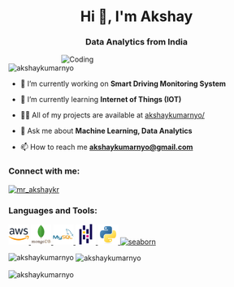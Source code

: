 <h1 align="center">Hi 👋, I'm Akshay</h1>
<h3 align="center">Data Analytics from India</h3>
<img align="right" alt="Coding" width="400" src="https://cdn.vectorstock.com/i/1000x1000/47/05/young-man-programmer-working-on-computer-with-code-vector-18324705.webp">
<p align="left"> <img src="https://komarev.com/ghpvc/?username=akshaykumarnyo&label=Profile%20views&color=0e75b6&style=flat" alt="akshaykumarnyo" /> </p>

- 🔭 I’m currently working on **Smart Driving Monitoring System**

- 🌱 I’m currently learning **Internet of Things (IOT)**

- 👨‍💻 All of my projects are available at [akshaykumarnyo/](akshaykumarnyo/)

- 💬 Ask me about **Machine Learning, Data Analytics**

- 📫 How to reach me **akshaykumarnyo@gmail.com**

<h3 align="left">Connect with me:</h3>
<p align="left">
<a href="https://instagram.com/mr_akshaykr" target="blank"><img align="center" src="https://raw.githubusercontent.com/rahuldkjain/github-profile-readme-generator/master/src/images/icons/Social/instagram.svg" alt="mr_akshaykr" height="30" width="40" /></a>
</p>

<h3 align="left">Languages and Tools:</h3>
<p align="left"> <a href="https://aws.amazon.com" target="_blank" rel="noreferrer"> <img src="https://raw.githubusercontent.com/devicons/devicon/master/icons/amazonwebservices/amazonwebservices-original-wordmark.svg" alt="aws" width="40" height="40"/> </a> <a href="https://www.mongodb.com/" target="_blank" rel="noreferrer"> <img src="https://raw.githubusercontent.com/devicons/devicon/master/icons/mongodb/mongodb-original-wordmark.svg" alt="mongodb" width="40" height="40"/> </a> <a href="https://www.mysql.com/" target="_blank" rel="noreferrer"> <img src="https://raw.githubusercontent.com/devicons/devicon/master/icons/mysql/mysql-original-wordmark.svg" alt="mysql" width="40" height="40"/> </a> <a href="https://pandas.pydata.org/" target="_blank" rel="noreferrer"> <img src="https://raw.githubusercontent.com/devicons/devicon/2ae2a900d2f041da66e950e4d48052658d850630/icons/pandas/pandas-original.svg" alt="pandas" width="40" height="40"/> </a> <a href="https://www.python.org" target="_blank" rel="noreferrer"> <img src="https://raw.githubusercontent.com/devicons/devicon/master/icons/python/python-original.svg" alt="python" width="40" height="40"/> </a> <a href="https://seaborn.pydata.org/" target="_blank" rel="noreferrer"> <img src="https://seaborn.pydata.org/_images/logo-mark-lightbg.svg" alt="seaborn" width="40" height="40"/> </a> </p>

<p><img align="left" src="https://github-readme-stats.vercel.app/api/top-langs?username=akshaykumarnyo&show_icons=true&locale=en&layout=compact" alt="akshaykumarnyo" /></p>

<p>&nbsp;<img align="center" src="https://github-readme-stats.vercel.app/api?username=akshaykumarnyo&show_icons=true&locale=en" alt="akshaykumarnyo" /></p>

<p><img align="center" src="https://github-readme-streak-stats.herokuapp.com/?user=akshaykumarnyo&" alt="akshaykumarnyo" /></p>
